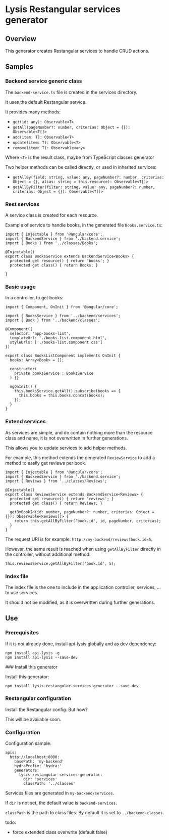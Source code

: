 # Lysis Restangular services generator

## Overview

This generator creates Restangular services to handle CRUD actions.

## Samples

### Backend service generic class

The `backend-service.ts` file is created in the services directory.

It uses the default Restangular service.

It provides many methods:

- `get(id: any): Observable<T>`
- `getAll(pageNumber?: number, criterias: Object = {}): Observable<T[]>`
- `add(item: T): Observable<T>`
- `update(item: T): Observable<T>`
- `remove(item: T): Observable<any>`

Where `<T>` is the result class, maybe from TypeScript classes generator

Two helper methods can be called directly, or used in inherited services:

- `getAllBy(field: string, value: any, pageNumber?: number, criterias: Object = {}, alias: string = this.resource): Observable<T[]>`
- `getAllByFilter(filter: string, value: any, pageNumber?: number, criterias: Object = {}): Observable<T[]>`

### Rest services

A service class is created for each resource.

Example of service to handle books, in the generated file `Books.service.ts`:

```
import { Injectable } from '@angular/core';
import { BackendService } from './backend.service';
import { Books } from '../classes/Books';

@Injectable()
export class BooksService extends BackendService<Books> {
  protected get resource() { return 'books'; }
  protected get class() { return Books; }

}
```

### Basic usage

In a controller, to get books:

```
import { Component, OnInit } from '@angular/core';

import { BooksService } from '../backend/services';
import { Book } from '../backend/classes';

@Component({
  selector: 'app-books-list',
  templateUrl: './books-list.component.html',
  styleUrls: ['./books-list.component.css']
})

export class BooksListComponent implements OnInit {
  books: Array<Book> = [];

  constructor(
    private booksService : BooksService
  ) {}

  ngOnInit() {
    this.booksService.getAll().subscribe(books => {
      this.books = this.books.concat(books);
    });
  }
}
```

### Extend services

As services are simple, and do contain nothing more than the resource class and name, it is not overwritten in further generations.

This allows you to update services to add helper methods.

For example, this method extends the generated `ReviewService` to add a method to easily get reviews per book.

```
import { Injectable } from '@angular/core';
import { BackendService } from './backend.service';
import { Reviews } from '../classes/Reviews';

@Injectable()
export class ReviewsService extends BackendService<Reviews> {
  protected get resource() { return 'reviews'; }
  protected get class() { return Reviews; }

  getByBookId(id: number, pageNumber?: number, criterias: Object = {}): Observable<Reviews[]> {
    return this.getAllByFilter('book.id', id, pageNumber, criterias);
  }
}
```

The request URI is for example: `http://my-backend/reviews?book.id=5`.

However, the same result is reached when using `getAllByFilter` directly in the controller, without additional method:

```
this.reviewsService.getAllByFilter('book.id', 5);
```

### Index file

The index file is the one to include in the application controller, services, ... to use services.

It should not be modified, as it is overwritten during further generations.

## Use

### Prerequisites

If it is not already done, install api-lysis globally and as dev dependency:

```
npm install api-lysis -g
npm install api-lysis --save-dev
```

### Install this generator

Install this generator:

```
npm install lysis-restangular-services-generator --save-dev
```

### Restangular configuration

Install the Restangular config. But how?

This will be available soon.

### Configuration

Configuration sample:

```
apis:
  http://localhost:8000:
    basePath: 'my-backend'
    hydraPrefix: 'hydra:'
    generators:
      lysis-restangular-services-generator:
        dir: 'services'
        classPath: '../classes'
```

Services files are generated in `my-backend/services`.

If `dir` is not set, the default value is `backend-services`.

`classPath` is the path to class files. By default it is set to `../backend-classes`.


todo:

- force extended class overwrite (default false)
